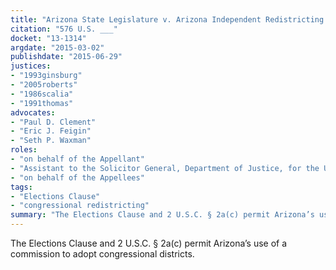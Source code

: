 ```yaml
---
title: "Arizona State Legislature v. Arizona Independent Redistricting Commission"
citation: "576 U.S. ___"
docket: "13-1314"
argdate: "2015-03-02"
publishdate: "2015-06-29"
justices:
- "1993ginsburg"
- "2005roberts"
- "1986scalia"
- "1991thomas"
advocates:
- "Paul D. Clement"
- "Eric J. Feigin"
- "Seth P. Waxman"
roles:
- "on behalf of the Appellant"
- "Assistant to the Solicitor General, Department of Justice, for the United States, as amicus curiae, supporting the Appellees"
- "on behalf of the Appellees"
tags:
- "Elections Clause"
- "congressional redistricting"
summary: "The Elections Clause and 2 U.S.C. § 2a(c) permit Arizona’s use of a commission to adopt congressional districts."
---
```

The Elections Clause and 2 U.S.C. § 2a(c) permit Arizona’s use of a commission to adopt congressional districts.
